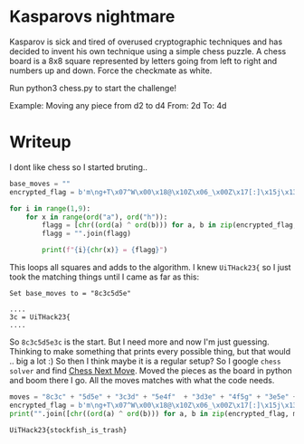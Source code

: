 # Kasparovs nightmare

Kasparov is sick and tired of overused cryptographic techniques and has decided to invent his own technique using a simple chess puzzle. A chess board is a 8x8 square represented by letters going from left to right and numbers up and down. Force the checkmate as white.

Run python3 chess.py to start the challenge!

Example: Moving any piece from d2 to d4
From: 2d
To: 4d

# Writeup

I dont like chess so I started bruting.. 

```python
base_moves = ""
encrypted_flag = b'm\ng+T\x07^W\x00\x18@\x10Z\x06_\x00Z\x17[:]\x15j\x13A\x04F\rH'.decode()

for i in range(1,9):
    for x in range(ord("a"), ord("h")):
        flagg = [chr((ord(a) ^ ord(b))) for a, b in zip(encrypted_flag, base_moves + f"{i}{chr(x)}")]
        flagg = "".join(flagg)

        print(f"{i}{chr(x)} = {flagg}")
```

This loops all squares and adds to the algorithm. I knew `UiTHack23{` so I just took the matching things until I came as far as this:

```
Set base_moves to = "8c3c5d5e"

....
3c = UiTHack23{
....
```

So `8c3c5d5e3c` is the start. But I need more and now I'm just guessing. Thinking to make something that prints every possible thing, but that would .. big a lot :) So then I think maybe it is a regular setup? So I google `chess solver` and find [Chess Next Move](http://www.chessnextmove.com/). Moved the pieces as the board in python and  boom there I go. All the moves matches with what the code needs.

```python
moves = "8c3c" + "5d5e" + "3c3d" + "5e4f"  + "3d3e" + "4f5g" + "3e5e" + "5g6h" + "5e5h"
encrypted_flag = b'm\ng+T\x07^W\x00\x18@\x10Z\x06_\x00Z\x17[:]\x15j\x13A\x04F\rH'.decode()
print("".join([chr((ord(a) ^ ord(b))) for a, b in zip(encrypted_flag, moves)]))
```

```bash
UiTHack23{stockfish_is_trash}
```

